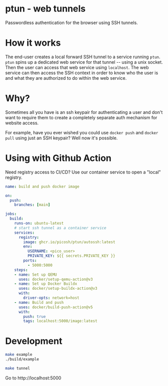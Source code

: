 # ptun - web tunnels

Passwordless authentication for the browser using SSH tunnels.

# How it works

The end-user creates a local forward SSH tunnel to a service running `ptun`.
`ptun` spins up a dedicated web service for that tunnel -- using a unix socket.
Then the user can access that web service using `localhost`. The web service can
then access the SSH context in order to know who the user is and what they are
authorized to do within the web service.

# Why?

Sometimes all you have is an ssh keypair for authenticating a user and don't
want to require them to create a completely separate auth mechanism for website
access.

For example, have you ever wished you could use `docker push` and `docker pull`
using just an SSH keypair? Well now it's possible.

# Using with Github Action

Need registry access to CI/CD?  Use our container service to open a "local"
registry.

```yml
name: build and push docker image

on:
  push:
    branches: [main]

jobs:
  build:
    runs-on: ubuntu-latest
    # start ssh tunnel as a container service
    services:
      registry:
        image: ghcr.io/picosh/ptun/autossh:latest
        env:
          USERNAME: <pico_user>
          PRIVATE_KEY: ${{ secrets.PRIVATE_KEY }}
        ports:
          - 5000:5000
    steps:
    - name: Set up QEMU
      uses: docker/setup-qemu-action@v3
    - name: Set up Docker Buildx
      uses: docker/setup-buildx-action@v3
      with:
        driver-opts: network=host
    - name: Build and push
      uses: docker/build-push-action@v5
      with:
        push: true
        tags: localhost:5000/image:latest
```

# Development

```bash
make example
./build/example
```

```bash
make tunnel
```

Go to http://localhost:5000
